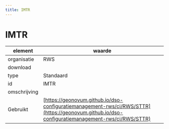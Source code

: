 ```yaml
---
title: IMTR
---
```


# IMTR

|element|waarde|
|-----|------|
| organisatie  |RWS|
| download  | [](<>)|
| type  |Standaard|
| id  |IMTR|
| omschrijving  ||
| Gebruikt|[https://geonovum.github.io/dso-configuratiemanagement-rws/ci/RWS/STTR](https://geonovum.github.io/dso-configuratiemanagement-rws/ci/RWS/STTR)|

